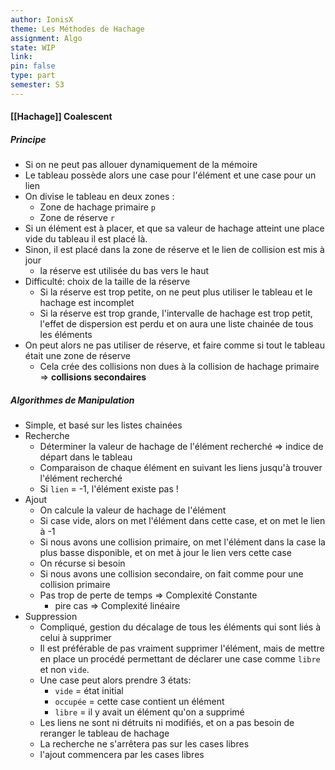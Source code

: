 ```yaml
---
author: IonisX
theme: Les Méthodes de Hachage
assignment: Algo
state: WIP
link: 
pin: false
type: part
semester: S3
---
```

#### [[Hachage]] Coalescent
##### Principe
+ Si on ne peut pas allouer dynamiquement de la mémoire
+ Le tableau possède alors une case pour l'élément et une case pour un lien
+ On divise le tableau en deux zones :
	+ Zone de hachage primaire `p`
	+ Zone de réserve `r`
+ Si un élément est à placer, et que sa valeur de hachage atteint une place vide du tableau il est placé là.
+ Sinon, il est placé dans la zone de réserve et le lien de collision est mis à jour
	+ la réserve est utilisée du bas vers le haut
+ Difficulté: choix de la taille de la réserve
	+ Si la réserve est trop petite, on ne peut plus utiliser le tableau et le hachage est incomplet
	+ Si la réserve est trop grande, l'intervalle de hachage est trop petit, l'effet de dispersion est perdu et on aura une liste chainée de tous les éléments
+ On peut alors ne pas utiliser de réserve, et faire comme si tout le tableau était une zone de réserve
	+ Cela crée des collisions non dues à la collision de hachage primaire => **collisions secondaires**
##### Algorithmes de Manipulation
+ Simple, et basé sur les listes chainées
+ Recherche
	+ Déterminer la valeur de hachage de l'élément recherché => indice de départ dans le tableau
	+ Comparaison de chaque élément en suivant les liens jusqu'à trouver l'élément recherché
	+ Si `lien` = -1, l'élément existe pas !
+ Ajout
	+ On calcule la valeur de hachage de l'élément
	+ Si case vide, alors on met l'élément dans cette case, et on met le lien à -1
	+ Si nous avons une collision primaire, on met l'élément dans la case la plus basse disponible, et on met à jour le lien vers cette case
	+ On récurse si besoin
	+ Si nous avons une collision secondaire, on fait comme pour une collision primaire
	+ Pas trop de perte de temps => Complexité Constante
		+ pire cas => Complexité linéaire
+ Suppression
	+ Compliqué, gestion du décalage de tous les éléments qui sont liés à celui à supprimer
	+ Il est préférable de pas vraiment supprimer l'élément, mais de mettre en place un procédé permettant de déclarer une case comme `libre` et non `vide`.
	+ Une case peut alors prendre 3 états:
		+ `vide` = état initial
		+ `occupée` = cette case contient un élément
		+ `libre` = il y avait un élément qu'on a supprimé
	+ Les liens ne sont ni détruits ni modifiés, et on a pas besoin de reranger le tableau de hachage
	+ La recherche ne s'arrêtera pas sur les cases libres
	+ l'ajout commencera par les cases libres